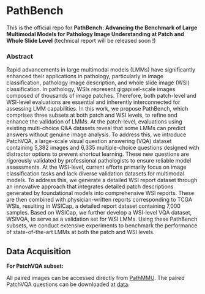 # PathBench

This is the official repo for **PathBench: Advancing the Benchmark of Large Multimodal Models for Pathology Image Understanding at Patch and Whole Slide Level** (technical report will be released soon !)



### Abstract

Rapid advancements in large multimodal models (LMMs) have significantly enhanced their applications in pathology, particularly in image classification, pathology image description, and whole slide image (WSI) classification. In pathology, WSIs represent gigapixel-scale images composed of thousands of image patches. Therefore, both patch-level and WSI-level evaluations are essential and inherently interconnected for assessing LMM capabilities. In this work, we propose PathBench, which comprises three subsets at both patch and WSI levels, to refine and enhance the validation of LMMs. At the patch-level, evaluations using existing multi-choice Q\&A datasets reveal that some LMMs can predict answers without genuine image analysis. To address this, we introduce PatchVQA, a large-scale visual question answering (VQA) dataset containing 5,382 images and 6,335 multiple-choice questions designed with distractor options to prevent shortcut learning. These new questions are rigorously validated by professional pathologists to ensure reliable model assessments. At the WSI-level, current efforts primarily focus on image classification tasks and lack diverse validation datasets for multimodal models. To address this, we generate a detailed WSI report dataset through an innovative approach that integrates detailed patch descriptions generated by foundational models into comprehensive WSI reports. These are then combined with physician-written reports corresponding to TCGA WSIs, resulting in WSICap, a detailed report dataset containing 7,000 samples. Based on WSICap, we further develop a WSI-level VQA dataset, WSIVQA, to serve as a validation set for WSI LMMs. Using these PathBench subsets, we conduct extensive experiments to benchmark the performance of state-of-the-art LMMs at both the patch and WSI levels. 



## Data Acquisition

**For PatchVQA subset:**

All paired images can be accessed directly from [PathMMU](https://huggingface.co/datasets/jamessyx/PathMMU). The paired PatchVQA questions can be downloaded at [data](https://github.com/superjamessyx/PathBench/blob/main/data/PatchVQA.json).

